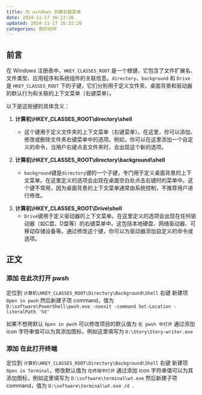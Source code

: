 ```yaml
---
title: 为 windows 创建右键菜单
date: 2024-11-17 16:22:26
updated: 2024-11-17 16:22:26
categories: 我的创作
---
```


## 前言

在 Windows 注册表中，`HKEY_CLASSES_ROOT` 是一个根键，它包含了文件扩展名、文件类型、应用程序和系统组件的关联信息。`directory`、`background` 和 `Drive` 是 `HKEY_CLASSES_ROOT` 下的子键，它们分别用于定义文件夹、桌面背景和驱动器的默认行为和关联的上下文菜单（右键菜单）。

以下是这些键的具体含义：

1. **计算机\HKEY_CLASSES_ROOT\directory\shell**
   - 这个键用于定义文件夹的上下文菜单（右键菜单）。在这里，你可以添加、修改或删除文件夹右键菜单中的选项。例如，你可以在这里添加一个自定义的命令，当用户右键点击文件夹时，会出现这个新的选项。

2. **计算机\HKEY_CLASSES_ROOT\directory\background\shell**
   - `background`键是`directory`键的一个子键，专门用于定义桌面背景的上下文菜单。在这里定义的选项会出现在桌面空白处点击右键时的菜单中。这个键不常用，因为桌面背景的上下文菜单通常由系统控制，不推荐用户进行修改。

<!-- more -->

3. **计算机\HKEY_CLASSES_ROOT\Drive\shell**
   - `Drive`键用于定义驱动器的上下文菜单。在这里定义的选项会出现在任何驱动器（如C盘、D盘等）的右键菜单中。这包括本地硬盘、网络驱动器、可移动存储设备等。通过修改这个键，你可以为驱动器添加自定义的命令或选项。

## 正文

### 添加 在此次打开 pwsh

定位到 `计算机\HKEY_CLASSES_ROOT\Directory\Background\Shell` 右键 新建项 `Open in pwsh`
然后新建子项 command，值为 `D:\software\PowerShell\pwsh.exe -noexit -command Set-Location -literalPath '%V'`

如果不想用默认 `Open in pwsh` 可以修改项目的默认值为 `在 pwsh 中打开`
通过添加 icon 字符串值可以为其添加图标，例如这里填写为 `D:\Story\Story-writer.exe`

### 添加 在此打开终端

定位到 `计算机\HKEY_CLASSES_ROOT\Directory\Background\Shell` 右键 新建项 `Open in Terminal`，修改默认值为 `在终端中打开`
通过添加 icon 字符串值可以为其添加图标，例如这里填写为 `D:\software\terminal\wt.exe`
然后新建子项 command，值为 `D:\software\terminal\wt.exe /d .`
